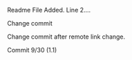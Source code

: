 Readme File Added.
Line 2....

Change commit

Change commit after remote link change.

Commit 9/30 (1.1)
